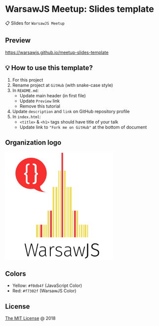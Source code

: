 # WarsawJS Meetup: Slides template

:clipboard: Slides for `WarsawJS Meetup`

## Preview

<https://warsawjs.github.io/meetup-slides-template>

## :bulb: How to use this template?

1. For this project
2. Rename project at `GitHub` (with snake-case style)
3. In `README.md`:
    + Update main header (in first file)
    + Update `Preview` link
    + Remove this tutorial
4. Update `description` and `link` on GitHub repository profile
5. In `index.html`:
    + `<title>` & `<h1>` tags should have title of your talk
    + Update link to `"Fork me on GitHub"` at the bottom of document

## Organization logo

<img src="./vendors/shower-warsawjs/images/logo.svg" width="350"/>

## Colors

* Yellow: `#f0db4f` (JavaScript Color)
* Red: `#f7302f` (WarsawJS Color)

## License

[The MIT License](http://en.wikipedia.org/wiki/MIT_License) @ 2018
